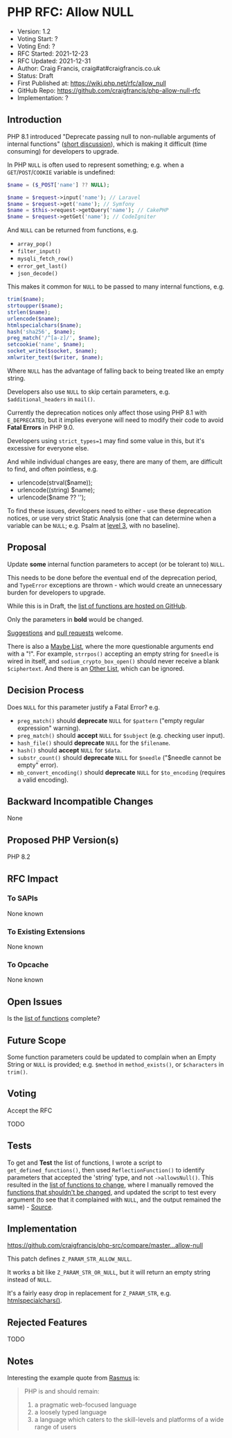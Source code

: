 # PHP RFC: Allow NULL

* Version: 1.2
* Voting Start: ?
* Voting End: ?
* RFC Started: 2021-12-23
* RFC Updated: 2021-12-31
* Author: Craig Francis, craig#at#craigfrancis.co.uk
* Status: Draft
* First Published at: https://wiki.php.net/rfc/allow_null
* GitHub Repo: https://github.com/craigfrancis/php-allow-null-rfc
* Implementation: ?

## Introduction

PHP 8.1 introduced "Deprecate passing null to non-nullable arguments of internal functions" ([short discussion](https://externals.io/message/112327)), which is making it difficult (time consuming) for developers to upgrade.

In PHP `NULL` is often used to represent something; e.g. when a `GET`/`POST`/`COOKIE` variable is undefined:

```php
$name = ($_POST['name'] ?? NULL);

$name = $request->input('name'); // Laravel
$name = $request->get('name'); // Symfony
$name = $this->request->getQuery('name'); // CakePHP
$name = $request->getGet('name'); // CodeIgniter
```

And `NULL` can be returned from functions, e.g.

* `array_pop()`
* `filter_input()`
* `mysqli_fetch_row()`
* `error_get_last()`
* `json_decode()`

This makes it common for `NULL` to be passed to many internal functions, e.g.

```php
trim($name);
strtoupper($name);
strlen($name);
urlencode($name);
htmlspecialchars($name);
hash('sha256', $name);
preg_match('/^[a-z]/', $name);
setcookie('name', $name);
socket_write($socket, $name);
xmlwriter_text($writer, $name);
```

Where `NULL` has the advantage of falling back to being treated like an empty string.

Developers also use `NULL` to skip certain parameters, e.g. `$additional_headers` in `mail()`.

Currently the deprecation notices only affect those using PHP 8.1 with `E_DEPRECATED`, but it implies everyone will need to modify their code to avoid **Fatal Errors** in PHP 9.0.

Developers using `strict_types=1` may find some value in this, but it's excessive for everyone else.

And while individual changes are easy, there are many of them, are difficult to find, and often pointless, e.g.

* urlencode(strval($name));
* urlencode((string) $name);
* urlencode($name ?? '');

To find these issues, developers need to either - use these deprecation notices, or use very strict Static Analysis (one that can determine when a variable can be `NULL`; e.g. Psalm at [level 3](https://psalm.dev/docs/running_psalm/error_levels/), with no baseline).

## Proposal

Update **some** internal function parameters to accept (or be tolerant to) `NULL`.

This needs to be done before the eventual end of the deprecation period, and `TypeError` exceptions are thrown - which would create an unnecessary burden for developers to upgrade.

While this is in Draft, the [list of functions are hosted on GitHub](https://github.com/craigfrancis/php-allow-null-rfc/blob/main/functions-change.md).

Only the parameters in **bold** would be changed.

[Suggestions](https://github.com/craigfrancis/php-allow-null-rfc/issues) and [pull requests](https://github.com/craigfrancis/php-allow-null-rfc/pulls) welcome.

There is also a [Maybe List](https://github.com/craigfrancis/php-allow-null-rfc/blob/main/functions-maybe.md), where the more questionable arguments end with a "!". For example, `strrpos()` accepting an empty string for `$needle` is wired in itself, and `sodium_crypto_box_open()` should never receive a blank `$ciphertext`. And there is an [Other List](https://github.com/craigfrancis/php-allow-null-rfc/blob/main/functions-other.md), which can be ignored.

## Decision Process

Does `NULL` for this parameter justify a Fatal Error? e.g.

- `preg_match()` should **deprecate** `NULL` for `$pattern` ("empty regular expression" warning).
- `preg_match()` should **accept** `NULL` for `$subject` (e.g. checking user input).
- `hash_file()` should **deprecate** `NULL` for the `$filename`.
- `hash()` should **accept** `NULL` for `$data`.
- `substr_count()` should **deprecate** `NULL` for `$needle` ("$needle cannot be empty" error).
- `mb_convert_encoding()` should **deprecate** `NULL` for `$to_encoding` (requires a valid encoding).

## Backward Incompatible Changes

None

## Proposed PHP Version(s)

PHP 8.2

## RFC Impact

### To SAPIs

None known

### To Existing Extensions

None known

### To Opcache

None known

## Open Issues

Is the [list of functions](https://github.com/craigfrancis/php-allow-null-rfc/blob/main/functions-change.md) complete?

## Future Scope

Some function parameters could be updated to complain when an Empty String or `NULL` is provided; e.g. `$method` in `method_exists()`, or `$characters` in `trim()`.

## Voting

Accept the RFC

TODO

## Tests

To get and **Test** the list of functions, I wrote a script to `get_defined_functions()`, then used `ReflectionFunction()` to identify parameters that accepted the 'string' type, and not `->allowsNull()`. This resulted in the [list of functions to change](https://github.com/craigfrancis/php-allow-null-rfc/blob/main/functions-change.md), where I manually removed the [functions that shouldn't be changed](https://github.com/craigfrancis/php-allow-null-rfc/blob/main/functions-other.md), and updated the script to test every argument (to see that it complained with `NULL`, and the output remained the same) - [Source](https://github.com/craigfrancis/php-allow-null-rfc/blob/main/functions.php).

## Implementation

https://github.com/craigfrancis/php-src/compare/master...allow-null

This patch defines `Z_PARAM_STR_ALLOW_NULL`.

It works a bit like `Z_PARAM_STR_OR_NULL`, but it will return an empty string instead of `NULL`.

It's a fairly easy drop in replacement for `Z_PARAM_STR`, e.g. [htmlspecialchars()](https://github.com/php/php-src/blob/7b90ebeb3f954123915f6d62fb7b2cd3fdf3c6ec/ext/standard/html.c#L1324).

## Rejected Features

TODO

## Notes

Interesting the example quote from [Rasmus](http://news.php.net/php.internals/71525) is:

> PHP is and should remain:
> 1) a pragmatic web-focused language
> 2) a loosely typed language
> 3) a language which caters to the skill-levels and platforms of a wide range of users
